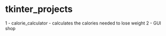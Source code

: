 # tkinter_projects

1 - calorie_calculator - calculates the calories needed to lose weight
2 - GUI shop
